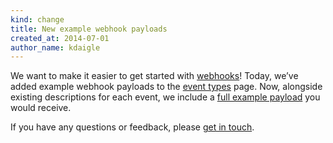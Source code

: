 ```yaml
---
kind: change
title: New example webhook payloads
created_at: 2014-07-01
author_name: kdaigle
---
```


We want to make it easier to get started with [webhooks][webhooks]! Today, we’ve added example webhook
payloads to the [event types][event-types] page. Now, alongside existing descriptions for each event,
we include a [full example payload][full-payload] you would receive.

If you have any questions or feedback, please [get in touch][get-in-touch].

[webhooks]: https://developer.github.com/changes/updated-webhooks
[event-types]: https://developer.github.com/changes/event-types
[full-payload]: https://developer.github.com/v3/activity/events/types/#issuesevent
[get-in-touch]: https://github.com/contact?form[subject]=Example+webhook+payloads
